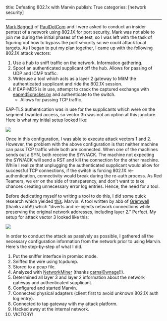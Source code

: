 title: Defeating 802.1x with Marvin
publish: True
categories: [network security]

---

[Mark Baggett](http://www.indepthdefense.com/) of [PaulDotCom](http://www.pauldotcom.com/) and I were asked to conduct an insider pentest of a network using 802.1X for port security. Mark was not able to join me during the initial phases of the test, so I was left with the task of figuring out how to bypass the port security so we could attack local targets. As I began to put my plan together, I came up with the following 802.1X attack vectors:

<!-- READMORE -->

1. Use a hub to sniff traffic on the network. Information gathering.
2. Spoof an authenticated supplicant off the hub. Allows for passing of UDP and ICMP traffic.
3. Write/use a tool which acts as a layer 2 gateway to MitM the authenticated supplicant and ride the 802.1X session.
4. If EAP-MD5 is in use, attempt to crack the captured exchange with [eapmd5cracker.py](https://github.com/lanmaster53/ptscripts/blob/master/eapmd5crack.py) and authenticate to the switch.
    - Allows for passing TCP traffic.

EAP-TLS authentication was in use for the supplicants which were on the segment I wanted access, so vector 3b was not an option at this juncture. Here is what my initial setup looked like:

[![](/static/images/posts/hub.png)](/static/images/posts/hub.png)

Once in this configuration, I was able to execute attack vectors 1 and 2. However, the problem with the above configuration is that neither machine can pass TCP traffic while both are connected. When one of the machines sends out a SYN, both receive the SYN/ACK. The machine not expecting the SYN/ACK will send a RST and kill the connection for the other machine. While I realize that unplugging the authenticated supplicant would allow for successful TCP connections, if the switch is forcing 802.1X re-authentication, connectivity would break during the re-auth process. As Red Teamers, we err on the side of transparency, and don't want to take chances creating unnecessary error log entries. Hence, the need for a tool.

Before dedicating myself to writing a tool to do this, I did some quick research which yielded [this](http://www.gremwell.com/marvin-mitm-tapping-dot1x-links). Marvin. A tool written by abb of [Gremwell](http://www.gremwell.com/) (thanks abb!!) which "diverts and re-injects network connections while preserving the original network addresses, including layer 2." Perfect. My setup for attack vector 3 looked like this:

[![](/static/images/posts/marvin.png)](/static/images/posts/marvin.png)

In order to conduct the attack as passively as possible, I gathered all the necessary configuration information from the network prior to using Marvin. Here's the step-by-step of what I did.

1. Put the sniffer interface in promisc mode.
2. Sniffed the wire using tcpdump.
3. Stored to a pcap file.
4. Analyzed with [NetworkMiner](http://networkminer.sourceforge.net/) (thanks [carnal0wnage](http://carnal0wnage.attackresearch.com/)!!).
5. Determined all layer 3 and layer 2 information about the network gateway and authenticated supplicant.
6. Configured and started Marvin.
7. Connected physical adapters (client first to avoid unknown 802.1X auth log entry).
8. Connected to tap gateway with my attack platform.
9. Hacked away at the internal network.
10. VICTORY!
